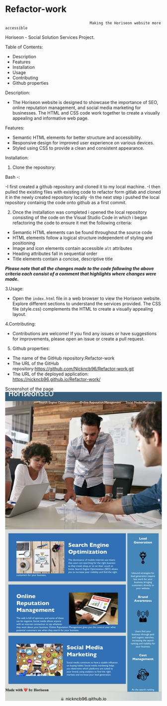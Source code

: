 # Refactor-work
                                          Making the Horiseon website more accessible 


Horiseon - Social Solution Services Project.



Table of Contents: 
- Description
- Features
- Installation 
- Usage
- Contributing
- Github properties

Description: 
- The Horiseon website is designed to showcase the importance of SEO, online reputation management, and social media marketing for businesses. 
The HTML and CSS code work together to create a visually appealing and informative web page.

Features: 
- Semantic HTML elements for better structure and accessibility.
- Responsive design for improved user experience on various devices.
- Styled using CSS to provide a clean and consistent appearance.

Installation:
1. Clone the repository:

  Bash -:

-I first created a github repository and cloned it to my local machine.
-I then pulled the existing files with existing code to refactor form gitlab and cloned it in the newly created repository locally
-In the next step i pushed the local repository containig the code onto github as a first commit.

2. Once the installation was completed i opened the local repository consisting of the code on the Visual Studio Code in which i began refactoring the code to ensure it met the following criteria:

* Semantic HTML elements can be found throughout the source code
* HTML elements follow a logical structure independent of styling and positioning
* Image and icon elements contain accessible `alt` attributes
* Heading attributes fall in sequential order
* Title elements contain a concise, descriptive title

***Please note that all the changes made to the code following the above criteria each consist of a comment that highlights where changes were made.*** 

3.Usage:
 - Open the `index.html` file in a web browser to view the Horiseon website. Explore different sections to understand the services provided. The CSS file (style.css) complements the HTML to create a visually appealing layout.

4.Contributing:
 - Contributions are welcome! If you find any issues or have suggestions for improvements, please open an issue or create a pull request.

5. Github properties:
- The name of the GitHub repository:Refactor-work
- The URL of the GitHub repository:https://github.com/Nickncb96/Refactor-work.git
- The URL of the deployed application: https://nickncb96.github.io/Refactor-work/

Screenshot of the page
![Alt text](horiseon-screenshot.jpg)